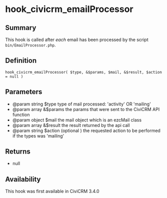 # hook_civicrm_emailProcessor

## Summary

This hook is called after *each* email has been processed by the script
`bin/EmailProcessor.php`.

## Definition

    hook_civicrm_emailProcessor( $type, &$params, $mail, &$result, $action = null )

## Parameters

-   @param string $type type of mail processed: 'activity' OR 'mailing'
-   @param array &$params the params that were sent to the CiviCRM API
    function
-   @param object $mail the mail object which is an ezcMail class
-   @param array &$result the result returned by the api call
-   @param string $action (optional ) the requested action to be
    performed if the types was 'mailing'

## Returns

-   null

## Availability

This hook was first available in CiviCRM 3.4.0